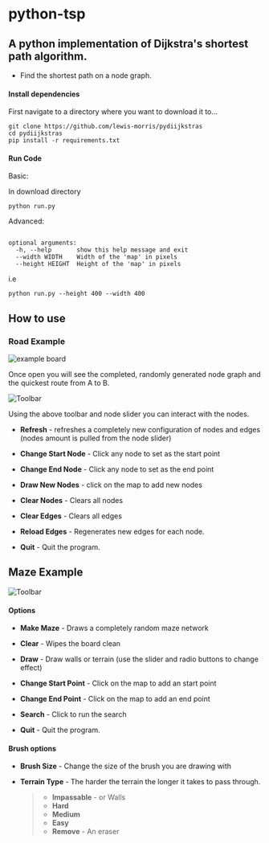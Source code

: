 # python-tsp

## A python implementation of Dijkstra's shortest path algorithm.

- Find the shortest path on a node graph.

#### Install dependencies

First navigate to a directory where you want to download it to...

```
git clone https://github.com/lewis-morris/pydiijkstras
cd pydiijkstras
pip install -r requirements.txt

```

#### Run Code


Basic:

In download directory 

```
python run.py
```

Advanced:

```

optional arguments:
  -h, --help       show this help message and exit
  --width WIDTH    Width of the 'map' in pixels
  --height HEIGHT  Height of the 'map' in pixels

```

i.e 
```
python run.py --height 400 --width 400
```

## How to use

### Road Example

![example board](https://i.imgur.com/R8hch4c.png)

Once open you will see the completed, randomly generated node graph and the quickest route from A to B.

![Toolbar](https://i.imgur.com/4KQ2spA.png)

Using the above toolbar and node slider you can interact with the nodes.

- **Refresh** - refreshes a completely new configuration of nodes and edges (nodes amount is pulled from the node slider)

- **Change Start Node** - Click any node to set as the start point 

- **Change End Node** - Click any node to set as the end point

- **Draw New Nodes** - click on the map to add new nodes

- **Clear Nodes** - Clears all nodes

- **Clear Edges** - Clears all edges

- **Reload Edges** - Regenerates new edges for each node.

- **Quit** - Quit the program.

## Maze Example


![Toolbar](https://i.imgur.com/ZhTsv4e.png)

#### Options

- **Make Maze** - Draws a completely random maze network

- **Clear** - Wipes the board clean 

- **Draw** - Draw walls or terrain (use the slider and radio buttons to change effect)

- **Change Start Point** - Click on the map to add an start point

- **Change End Point** - Click on the map to add an end point 

- **Search** - Click to run the search

- **Quit** - Quit the program.

#### Brush options

- **Brush Size** - Change the size of the brush you are drawing with

- **Terrain Type** - The harder the terrain the longer it takes to pass through.
  

  > - **Impassable** - or Walls
  > - **Hard** 
  > - **Medium** 
  > - **Easy** 
  > - **Remove** - An eraser

